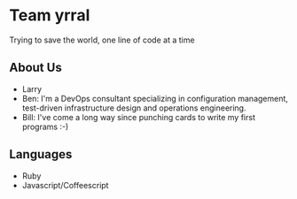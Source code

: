 
# Team yrral

Trying to save the world, one line of code at a time

## About Us

- Larry
- Ben: I'm a DevOps consultant specializing in configuration management, test-driven infrastructure design and operations engineering.
- Bill:  I've come a long way since punching cards to write my first programs  :-)

## Languages 

- Ruby
- Javascript/Coffeescript
